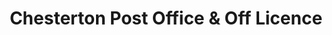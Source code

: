 ---
title: "Chesterton Post Office & Off Licence"
url: /cambridge/chesterton-post-office-and-off-licence/
shop: convenience
---